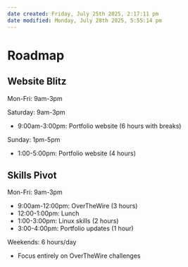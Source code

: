 ```yaml
---
date created: Friday, July 25th 2025, 2:17:11 pm
date modified: Monday, July 28th 2025, 5:55:14 pm
---
```


# Roadmap

## Website Blitz

Mon-Fri: 9am-3pm

Saturday: 9am-3pm
- 9:00am-3:00pm: Portfolio website (6 hours with breaks)

Sunday: 1pm-5pm  
- 1:00-5:00pm: Portfolio website (4 hours)

## Skills Pivot

Mon-Fri: 9am-3pm
- 9:00am-12:00pm: OverTheWire (3 hours)
- 12:00-1:00pm: Lunch
- 1:00-3:00pm: Linux skills (2 hours)
- 3:00-4:00pm: Portfolio updates (1 hour)

Weekends: 6 hours/day
- Focus entirely on OverTheWire challenges